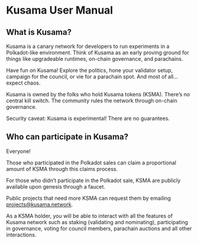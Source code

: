 # Kusama User Manual

## What is Kusama?
Kusama is a canary network for developers to run experiments in a Polkadot-like environment. Think of Kusama as an early proving ground for things like upgradeable runtimes, on-chain governance, and parachains. 

Have fun on Kusama! Explore the politics, hone your validator setup, campaign for the council, or vie for a parachain spot. And most of all... expect chaos.

Kusama is owned by the folks who hold Kusama tokens (KSMA). There’s no central kill switch. The community rules the network through on-chain governance. 

Security caveat: Kusama is experimental! There are no guarantees. 


## Who can participate in Kusama?

Everyone!

Those who participated in the Polkadot sales can claim a proportional amount of KSMA through this claims process.

For those who didn’t participate in the Polkadot sale, KSMA are publicly available upon genesis through a faucet.

Public projects that need more KSMA can request them by emailing projects@kusama.network.

As a KSMA holder, you will be able to interact with all the features of Kusama network such as staking (validating and nominating), participating in governance, voting for council members, parachain auctions and all other interactions.
